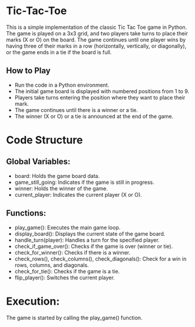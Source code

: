# Tic-Tac-Toe
This is a simple implementation of the classic Tic Tac Toe game in Python. The game is played on a 3x3 grid, and two players take turns to place their marks (X or O) on the board. The game continues until one player wins by having three of their marks in a row (horizontally, vertically, or diagonally), or the game ends in a tie if the board is full.

## How to Play
- Run the code in a Python environment.
- The initial game board is displayed with numbered positions from 1 to 9.
- Players take turns entering the position where they want to place their mark.
- The game continues until there is a winner or a tie.
- The winner (X or O) or a tie is announced at the end of the game.

# Code Structure
## Global Variables:
- board: Holds the game board data.
- game_still_going: Indicates if the game is still in progress.
- winner: Holds the winner of the game.
- current_player: Indicates the current player (X or O).

## Functions:
- play_game(): Executes the main game loop.
- display_board(): Displays the current state of the game board.
- handle_turn(player): Handles a turn for the specified player.
- check_if_game_over(): Checks if the game is over (winner or tie).
- check_for_winner(): Checks if there is a winner.
- check_rows(), check_columns(), check_diagonals(): Check for a win in rows, columns, and diagonals.
- check_for_tie(): Checks if the game is a tie.
- flip_player(): Switches the current player.

# Execution:
The game is started by calling the play_game() function.

